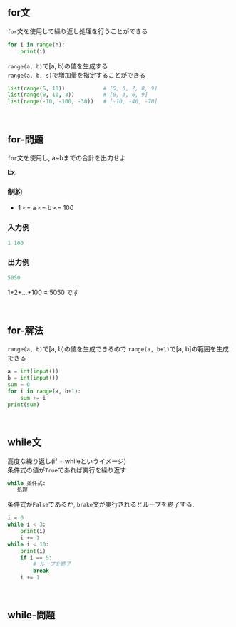 
## for文
``for``文を使用して繰り返し処理を行うことができる

```python
for i in range(n):
    print(i)
```

``range(a, b)``で[a, b)の値を生成する<br>
``range(a, b, s)``で増加量を指定することができる<br>

```python
list(range(5, 10))            # [5, 6, 7, 8, 9]
list(range(0, 10, 3))         # [0, 3, 6, 9]
list(range(-10, -100, -30))   # [-10, -40, -70]
```

<br>

## for-問題
``for``文を使用し, a~bまでの合計を出力せよ<br>

**Ex.**
### 制約
- 1 <= a <= b <= 100

### 入力例

```python
1 100
```
### 出力例

```python
5050
```
1+2+...+100 = 5050 です

<br>

## for-解法
``range(a, b)``で[a, b)の値を生成できるので
``range(a, b+1)``で[a, b]の範囲を生成できる

```python
a = int(input())
b = int(input())
sum = 0
for i in range(a, b+1):
    sum += i
print(sum)
```

<br>

## while文
高度な繰り返し(if + whileというイメージ)<br>
条件式の値が``True``であれば実行を繰り返す

```python
while 条件式:
   処理
```

条件式が``False``であるか,  ``brake``文が実行されるとループを終了する.

```python
i = 0
while i < 3:
    print(i)
    i += 1
while i < 10:
    print(i)
    if i == 5:
        # ループを終了
        break
    i += 1
```

<br>

## while-問題
<!-- 最初のテストで出した問題を再利用すると良さそう? -->

